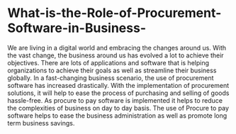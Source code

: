 # What-is-the-Role-of-Procurement-Software-in-Business-
We are living in a digital world and embracing the changes around us. With the vast change, the business around us has evolved a lot to achieve their objectives. There are lots of applications and software that is helping organizations to achieve their goals as well as streamline their business globally. In a fast-changing business scenario, the use of procurement software has increased drastically. With the implementation of procurement solutions, it will help to ease the process of purchasing and selling of goods hassle-free.  As procure to pay software is implemented it helps to reduce the complexities of business on day to day basis. The use of Procure to pay software helps to ease the business administration as well as promote long term business savings.
